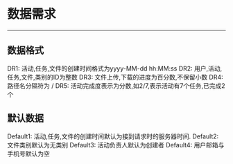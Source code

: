 # 数据需求

---

## 数据格式

DR1: 活动,任务,文件的创建时间格式为yyyy-MM-dd hh:MM:ss
DR2: 用户,活动,任务,文件,类别的ID为整数
DR3: 文件上传,下载的进度为百分数,不保留小数
DR4: 路径名分隔符为 \/
DR5: 活动完成度表示为分数,如2/7,表示活动有7个任务,已完成2个

## 默认数据
Default1: 活动,任务,文件的创建时间默认为接到请求时的服务器时间.
Default2: 文件类别默认为无类别
Default3: 活动负责人默认为创建者
Default4: 用户邮箱与手机号默认为空

